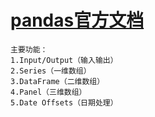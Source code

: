 
# [pandas官方文档](https://pandas.pydata.org/pandas-docs/stable/reference/index.html)
```
主要功能：
1.Input/Output（输入输出）
2.Series（一维数组）
3.DataFrame（二维数组）
4.Panel（三维数组）
5.Date Offsets（日期处理）
```
